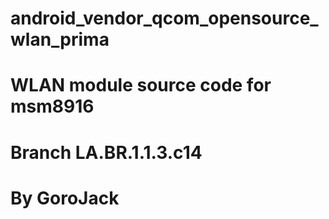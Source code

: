 # android_vendor_qcom_opensource_wlan_prima
# WLAN module source code for msm8916
# Branch LA.BR.1.1.3.c14
# By GoroJack
